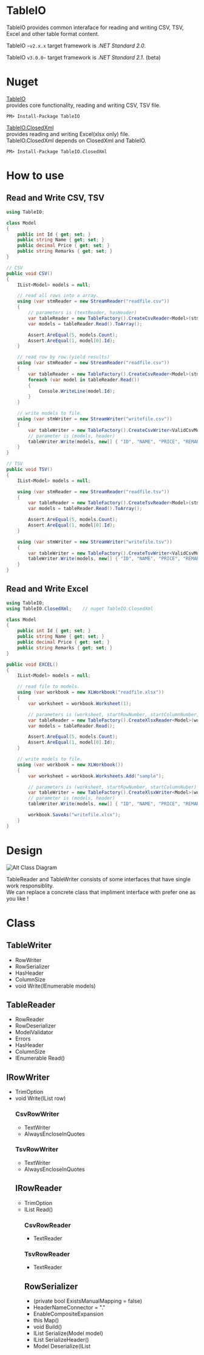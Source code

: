 # TableIO

TableIO provides common interaface for reading and writing CSV, TSV, Excel and other table format content.

TableIO `~v2.x.x` target framework is *.NET Standard 2.0*.

TableIO `v3.0.0~` target framework is *.NET Standard 2.1*. (beta)

# Nuget

[TableIO](https://www.nuget.org/packages/TableIO/)  
provides core functionality, reading and writing CSV, TSV file.

```
PM> Install-Package TableIO
```

[TableIO.ClosedXml](https://www.nuget.org/packages/TableIO.ClosedXml)  
provides reading and writing Excel(xlsx only) file.  
TableIO.ClosedXml depends on ClosedXml and TableIO.
```
PM> Install-Package TableIO.ClosedXml
```

# How to use

## Read and Write CSV, TSV
```csharp
using TableIO;

class Model
{
    public int Id { get; set; }
    public string Name { get; set; }
    public decimal Price { get; set; }
    public string Remarks { get; set; }
}

// CSV
public void CSV()
{
    IList<Model> models = null;

    // read all rows into a array.
    using (var stmReader = new StreamReader("readfile.csv"))
    {
        // parameters is (textReader, hasHeader)
        var tableReader = new TableFactory().CreateCsvReader<Model>(stmReader, true);
        var models = tableReader.Read().ToArray();

        Assert.AreEqual(5, models.Count);
        Assert.AreEqual(1, model[0].Id);
    }

    // read row by row.(yield results)
    using (var stmReader = new StreamReader("readfile.csv"))
    {
        var tableReader = new TableFactory().CreateCsvReader<Model>(stmReader, true);
        foreach (var model in tableReader.Read())
        {
            Console.WriteLine(model.Id);
        }
    }

    // write models to file.
    using (var stmWriter = new StreamWriter("writefile.csv"))
    {
        var tableWriter = new TableFactory().CreateCsvWriter<ValidCsvModel>(stmWriter);
        // parameter is (models, header)
        tableWriter.Write(models, new[] { "ID", "NAME", "PRICE", "REMARKS" });
    }
}

// TSV
public void TSV()
{
    IList<Model> models = null;

    using (var stmReader = new StreamReader("readfile.tsv"))
    {
        var tableReader = new TableFactory().CreateTsvReader<Model>(stmReader, true);
        var models = tableReader.Read().ToArray();

        Assert.AreEqual(5, models.Count);
        Assert.AreEqual(1, model[0].Id);
    }

    using (var stmWriter = new StreamWriter("writefile.tsv"))
    {
        var tableWriter = new TableFactory().CreateTsvWriter<ValidCsvModel>(stmWriter);
        tableWriter.Write(models, new[] { "ID", "NAME", "PRICE", "REMARKS" });
    }
}
```

## Read and Write Excel
```csharp
using TableIO;
using TableIO.ClosedXml;    // nuget TableIO.ClosedXml

class Model
{
    public int Id { get; set; }
    public string Name { get; set; }
    public decimal Price { get; set; }
    public string Remarks { get; set; }
}

public void EXCEL()
{
    IList<Model> models = null;

    // read file to models.
    using (var workbook = new XLWorkbook("readfile.xlsx"))
    {
        var worksheet = workbook.Worksheet(1);

        // parameters is (worksheet, startRowNumber, startColumnNumber, columnSize, hasHeader)
        var tableReader = new TableFactory().CreateXlsxReader<Model>(worksheet, 1, 1, 4, true);
        var models = tableReader.Read();

        Assert.AreEqual(5, models.Count);
        Assert.AreEqual(1, model[0].Id);
    }

    // write models to file.
    using (var workbook = new XLWorkbook())
    {
        var worksheet = workbook.Worksheets.Add("sample");

        // parameters is (worksheet, startRowNumber, startColumnNuber)
        var tableWriter = new TableFactory().CreateXlsxWriter<Model>(worksheet, 1, 1);
        // parameter is (models, header)
        tableWriter.Write(models, new[] { "ID", "NAME", "PRICE", "REMARKS" });

        workbook.SaveAs("writefile.xlsx");
    }
}
```

# Design

![Alt Class Diagram](https://raw.githubusercontent.com/nabehiro/TableIO/master/resources/class-diagram.PNG)

TableReader and TableWriter consists of some interfaces that have single work responsiblity.  
We can replace a concrete class that impliment interface with prefer one as you like !

# Class
## TableWriter<Model>
- RowWriter
- RowSerializer
- HasHeader
- ColumnSize
- void Write(IEnumerable<Model> models)

## TableReader<Model>
- RowReader
- RowDeserializer
- ModelValidator
- Errors
- HasHeader
- ColumnSize
- IEnumerable<Model> Read()

## IRowWriter
- TrimOption
- void Write(IList<object> row)

### CsvRowWriter
- TextWriter
- AlwaysEncloseInQuotes

### TsvRowWriter
- TextWriter
- AlwaysEncloseInQuotes

## IRowReader
- TrimOption
- IList<object> Read()

### CsvRowReader
- TextReader

### TsvRowReader
- TextReader

## RowSerializer<Model>
- (private bool ExistsManualMapping = false)
- HeaderNameConnector = "."
- EnableCompositeExpansion
- this Map()
- void Build()
- IList<object> Serialize(Model model)
- IList<string> SerializeHeader()
- Model Deserialize(IList<object> row)

## IModelValidator<Model>
- Validate()

## ValueConverter

## Attributes
- IgnoreAttribute
- IndexAttribute
- FormatAttribute
- HeaderAttribute(name="name", connector = ".")

# Models <=> Table

Models => Model => Member

Table => Row => Cell


